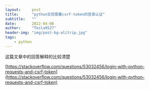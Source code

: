 ```yaml
---
layout:     post
title:      "python实现需要csrf-token的登录认证"
subtitle:   ""
date:       2022-04-08
author:     "Tesla9527"
header-img: "img/post-bg-alitrip.jpg"
tags:
    - python
---
```



这篇文章中的回答解释的比较清楚

[https://stackoverflow.com/questions/53032456/login-with-python-requests-and-csrf-token](https://stackoverflow.com/questions/53032456/login-with-python-requests-and-csrf-token)
